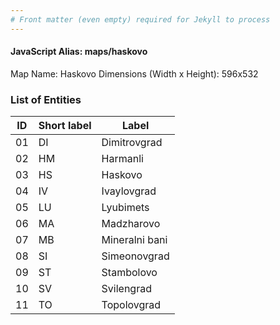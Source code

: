 ```yaml
---
# Front matter (even empty) required for Jekyll to process
---
```


#### JavaScript Alias: maps/haskovo

Map Name: Haskovo
Dimensions (Width x Height): 596x532





### List of Entities

ID | Short label | Label
---|---|---|
01|DI|Dimitrovgrad
02|HM|Harmanli
03|HS|Haskovo
04|IV|Ivaylovgrad
05|LU|Lyubimets
06|MA|Madzharovo
07|MB|Mineralni bani
08|SI|Simeonovgrad
09|ST|Stambolovo
10|SV|Svilengrad
11|TO|Topolovgrad

